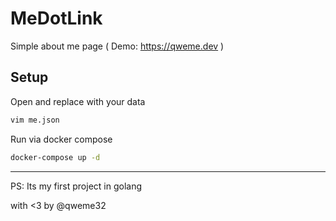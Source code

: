# MeDotLink
Simple about me page ( Demo: https://qweme.dev )

## Setup
Open and replace with your data
```sh
vim me.json 
```

Run via docker compose
```sh
docker-compose up -d
```

---

PS: Its my first project in golang

with <3 by @qweme32


